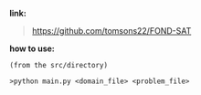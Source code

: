 **link:**
>https://github.com/tomsons22/FOND-SAT

**how to use:**
```
(from the src/directory)

>python main.py <domain_file> <problem_file>
```
